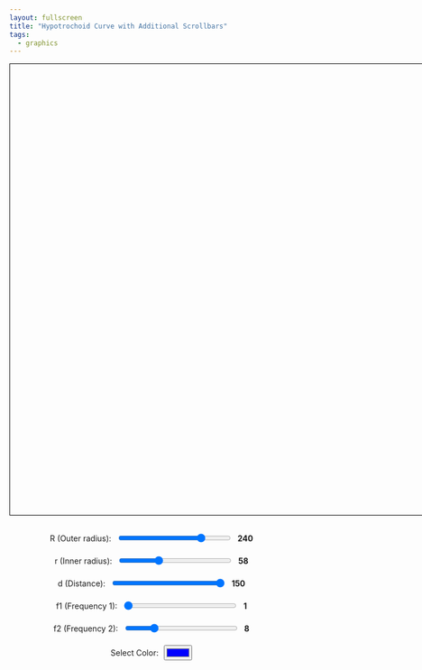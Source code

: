 ```yaml
---
layout: fullscreen
title: "Hypotrochoid Curve with Additional Scrollbars"
tags:
  - graphics
---
```


<style>
    canvas {
        display: block;
        margin: 0 auto;
        border: 1px solid black;
    }
    /* Desktop styles */
    @media screen and (min-width: 768px) {
        canvas {
            width: 800px;
            height: 800px;
        }
    }
    /* Mobile styles */
    @media screen and (max-width: 767px) {
        canvas {
            width: 90vw; /* Use 90% of viewport width */
            height: 90vw; /* Square canvas */
            max-width: 500px; /* Cap for larger mobile screens */
            max-height: 500px;
        }
    }

    .controls {
        margin-top: 20px;
        display: flex;
        flex-direction: column;
        align-items: center;
    }

    .control-group {
        margin: 10px 0;
        display: flex;
        align-items: center;
    }

    .control-group label {
        margin-right: 10px;
    }

    input[type="range"] {
        width: 200px;
    }

    .value-label {
        margin-left: 10px;
        font-weight: bold;
    }
</style>

<canvas id="canvas"></canvas>

<div class="controls">
    <div class="control-group">
        <label for="R">R (Outer radius):</label>
        <input type="range" id="R" min="50" max="300" value="240">
        <span id="R-value" class="value-label">240</span>
    </div>
    <div class="control-group">
        <label for="r">r (Inner radius):</label>
        <input type="range" id="r" min="10" max="150" value="58">
        <span id="r-value" class="value-label">58</span>
    </div>
    <div class="control-group">
        <label for="d">d (Distance):</label>
        <input type="range" id="d" min="10" max="150" value="150">
        <span id="d-value" class="value-label">150</span>
    </div>
    <div class="control-group">
        <label for="f1">f1 (Frequency 1):</label>
        <input type="range" id="f1" min="1" max="30" value="1">
        <span id="f1-value" class="value-label">1</span>
    </div>
    <div class="control-group">
        <label for="f2">f2 (Frequency 2):</label>
        <input type="range" id="f2" min="1" max="30" value="8">
        <span id="f2-value" class="value-label">8</span>
    </div>
    <div class="control-group">
        <label for="color">Select Color:</label>
        <input type="color" id="color" value="#0000ff">
    </div>
</div>

<script>
    const canvas = document.getElementById('canvas');
    const ctx = canvas.getContext('2d');

    let R = 240;
    let r = 58;
    let d = 150;
    let selectedColor = '#0000ff';
    let f1 = 1;
    let f2 = 8;

    // Function to calculate the GCD
    function gcd(a, b) {
        return b ? gcd(b, a % b) : Math.abs(a);
    }

    // Set canvas dimensions based on CSS size and device pixel ratio
    function setCanvasSize() {
        const rect = canvas.getBoundingClientRect();
        const dpr = window.devicePixelRatio || 1;
        canvas.width = rect.width * dpr;
        canvas.height = rect.height * dpr;
        ctx.scale(dpr, dpr); // Adjust for high-DPI displays
    }

    function drawHypotrochoid() {
        setCanvasSize(); // Ensure canvas size is updated before drawing
        const width = canvas.getBoundingClientRect().width; // CSS width
        const height = canvas.getBoundingClientRect().height; // CSS height
        const centerX = width / 2;
        const centerY = height / 2;

        ctx.clearRect(0, 0, canvas.width, canvas.height);
        ctx.beginPath();
        ctx.strokeStyle = selectedColor;
        ctx.lineWidth = 2;

        const period = (2 * Math.PI * r) / gcd(R, r);
        for (let t = 0; t <= period; t += 0.01) {
            const x = centerX + (R - r) * Math.cos(f1 * t) * (1 + Math.cos(f2 * t)) + d * Math.cos(((R - r) / r) * t);
            const y = centerY + (R - r) * Math.sin(f1 * t) * (1 + Math.cos(f2 * t)) - d * Math.sin(((R - r) / r) * t);
            if (t === 0) ctx.moveTo(x, y);
            else ctx.lineTo(x, y);
        }

        ctx.stroke();
    }

    // Event listeners for controls
    document.getElementById('R').addEventListener('input', function () {
        R = parseInt(this.value);
        document.getElementById('R-value').innerText = this.value;
        drawHypotrochoid();
    });

    document.getElementById('r').addEventListener('input', function () {
        r = parseInt(this.value);
        document.getElementById('r-value').innerText = this.value;
        drawHypotrochoid();
    });

    document.getElementById('d').addEventListener('input', function () {
        d = parseInt(this.value);
        document.getElementById('d-value').innerText = this.value;
        drawHypotrochoid();
    });

    document.getElementById('color').addEventListener('input', function () {
        selectedColor = this.value;
        drawHypotrochoid();
    });

    document.getElementById('f1').addEventListener('input', function () {
        f1 = parseInt(this.value);
        document.getElementById('f1-value').innerText = this.value;
        drawHypotrochoid();
    });

    document.getElementById('f2').addEventListener('input', function () {
        f2 = parseInt(this.value);
        document.getElementById('f2-value').innerText = this.value;
        drawHypotrochoid();
    });

    // Redraw on window resize
    window.addEventListener('resize', drawHypotrochoid);

    // Initial draw
    drawHypotrochoid();
</script>

